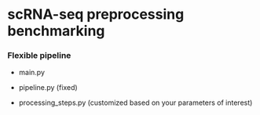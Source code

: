 # scRNA-seq preprocessing benchmarking

### Flexible pipeline

- main.py

- pipeline.py (fixed)

- processing_steps.py (customized based on your parameters of interest)
